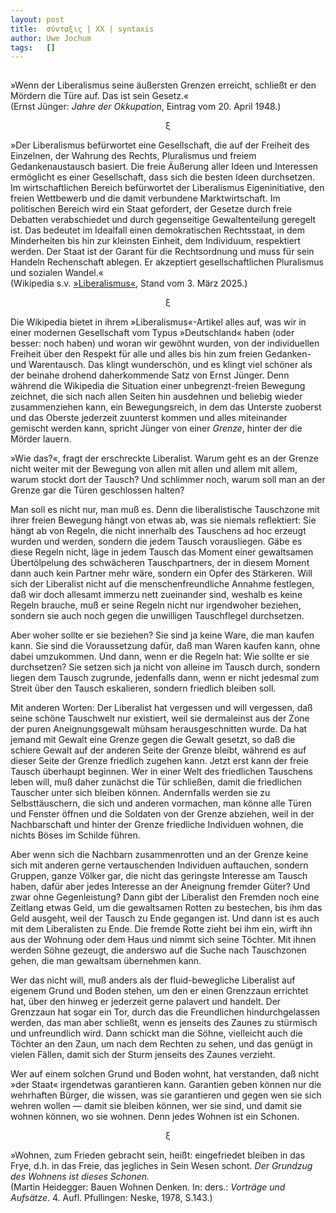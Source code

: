 ```yaml
---
layout:	post
title:	σύνταξις | XX | syntaxis 
author:	Uwe Jochum
tags:   []
---
```


<img src="https://vg02.met.vgwort.de/na/7d941eb446d044db95106d09728db89f" width="1" height="1" alt="">

»Wenn der Liberalismus seine äußersten Grenzen erreicht, schließt
er den Mördern die Türe auf. Das ist sein Gesetz.«  
(Ernst Jünger: *Jahre der Okkupation*, Eintrag vom 20. April
1948.)

<center>ξ</center>

»Der Liberalismus befürwortet eine Gesellschaft, die auf der
Freiheit des Einzelnen, der Wahrung des Rechts, Pluralismus und
freiem Gedankenaustausch basiert. Die freie Äußerung aller Ideen
und Interessen ermöglicht es einer Gesellschaft, dass sich die
besten Ideen durchsetzen. Im wirtschaftlichen Bereich befürwortet
der Liberalismus Eigeninitiative, den freien Wettbewerb und die
damit verbundene Marktwirtschaft. Im politischen Bereich wird ein
Staat gefordert, der Gesetze durch freie Debatten verabschiedet
und durch gegenseitige Gewaltenteilung geregelt ist. Das bedeutet
im Idealfall einen demokratischen Rechtsstaat, in dem
Minderheiten bis hin zur kleinsten Einheit, dem Individuum,
respektiert werden. Der Staat ist der Garant für die
Rechtsordnung und muss für sein Handeln Rechenschaft ablegen. Er
akzeptiert gesellschaftlichen Pluralismus und sozialen Wandel.«  
(Wikipedia
s.v. [»Liberalismus«](https://de.wikipedia.org/wiki/Liberalismus),
Stand vom 3. März 2025.)

<center>ξ</center>

Die Wikipedia bietet in ihrem »Liberalismus«-Artikel alles auf,
was wir in einer modernen Gesellschaft vom Typus »Deutschland«
haben (oder besser: noch haben) und woran wir gewöhnt wurden, von
der individuellen Freiheit über den Respekt für alle und alles
bis hin zum freien Gedanken- und Warentausch. Das klingt
wunderschön, und es klingt viel schöner als der beinahe drohend
daherkommende Satz von Ernst Jünger. Denn während die Wikipedia
die Situation einer unbegrenzt-freien Bewegung zeichnet, die sich
nach allen Seiten hin ausdehnen und beliebig wieder
zusammenziehen kann, ein Bewegungsreich, in dem das Unterste
zuoberst und das Oberste jederzeit zuunterst kommen und alles
miteinander gemischt werden kann, spricht Jünger von einer
*Grenze*, hinter der die Mörder lauern.

»Wie das?«, fragt der erschreckte Liberalist. Warum geht es an
der Grenze nicht weiter mit der Bewegung von allen mit allen und
allem mit allem, warum stockt dort der Tausch? Und schlimmer
noch, warum soll man an der Grenze gar die Türen geschlossen
halten?

Man soll es nicht nur, man muß es. Denn die liberalistische
Tauschzone mit ihrer freien Bewegung hängt von etwas ab, was sie
niemals reflektiert: Sie hängt ab von Regeln, die nicht innerhalb
des Tauschens ad hoc erzeugt wurden und werden, sondern die jedem
Tausch vorausliegen. Gäbe es diese Regeln nicht, läge in jedem
Tausch das Moment einer gewaltsamen Übertölpelung des schwächeren
Tauschpartners, der in diesem Moment dann auch kein Partner mehr
wäre, sondern ein Opfer des Stärkeren. Will sich der Liberalist
nicht auf die menschenfreundliche Annahme festlegen, daß wir doch
allesamt immerzu nett zueinander sind, weshalb es keine Regeln
brauche, muß er seine Regeln nicht nur irgendwoher beziehen,
sondern sie auch noch gegen die unwilligen Tauschflegel
durchsetzen.

Aber woher sollte er sie beziehen? Sie sind ja keine Ware, die
man kaufen kann. Sie sind die Voraussetzung dafür, daß man Waren
kaufen kann, ohne dabei umzukommen. Und dann, wenn er die Regeln
hat: Wie sollte er sie durchsetzen? Sie setzen sich ja nicht von
alleine im Tausch durch, sondern liegen dem Tausch zugrunde,
jedenfalls dann, wenn er nicht jedesmal zum Streit über den
Tausch eskalieren, sondern friedlich bleiben soll.

Mit anderen Worten: Der Liberalist hat vergessen und will
vergessen, daß seine schöne Tauschwelt nur existiert, weil sie
dermaleinst aus der Zone der puren Aneignungsgewalt mühsam
herausgeschnitten wurde. Da hat jemand mit Gewalt eine Grenze
gegen die Gewalt gesetzt, so daß die schiere Gewalt auf der
anderen Seite der Grenze bleibt, während es auf dieser Seite der
Grenze friedlich zugehen kann. Jetzt erst kann der freie Tausch
überhaupt beginnen. Wer in einer Welt des friedlichen Tauschens
leben will, muß daher zunächst die Tür schließen, damit die
friedlichen Tauscher unter sich bleiben können. Andernfalls
werden sie zu Selbsttäuschern, die sich und anderen vormachen,
man könne alle Türen und Fenster öffnen und die Soldaten von der
Grenze abziehen, weil in der Nachbarschaft und hinter der Grenze
friedliche Individuen wohnen, die nichts Böses im Schilde führen.

Aber wenn sich die Nachbarn zusammenrotten und an der Grenze
keine sich mit anderen gerne vertauschenden Individuen
auftauchen, sondern Gruppen, ganze Völker gar, die nicht das
geringste Interesse am Tausch haben, dafür aber jedes Interesse
an der Aneignung fremder Güter? Und zwar ohne Gegenleistung? Dann
gibt der Liberalist den Fremden noch eine Zeitlang etwas Geld, um
die gewaltsamen Rotten zu bestechen, bis ihm das Geld ausgeht,
weil der Tausch zu Ende gegangen ist. Und dann ist es auch mit
dem Liberalisten zu Ende. Die fremde Rotte zieht bei ihm ein,
wirft ihn aus der Wohnung oder dem Haus und nimmt sich seine
Töchter. Mit ihnen werden Söhne gezeugt, die anderswo auf die
Suche nach Tauschzonen gehen, die man gewaltsam übernehmen kann.

Wer das nicht will, muß anders als der fluid-bewegliche
Liberalist auf eigenem Grund und Boden stehen, um den er einen
Grenzzaun errichtet hat, über den hinweg er jederzeit gerne
palavert und handelt. Der Grenzzaun hat sogar ein Tor, durch das
die Freundlichen hindurchgelassen werden, das man aber schließt,
wenn es jenseits des Zaunes zu stürmisch und unfreundlich
wird. Dann schickt man die Söhne, vielleicht auch die Töchter an
den Zaun, um nach dem Rechten zu sehen, und das genügt in vielen
Fällen, damit sich der Sturm jenseits des Zaunes verzieht.

Wer auf einem solchen Grund und Boden wohnt, hat verstanden, daß
nicht »der Staat« irgendetwas garantieren kann. Garantien geben
können nur die wehrhaften Bürger, die wissen, was sie garantieren
und gegen wen sie sich wehren wollen — damit sie bleiben können,
wer sie sind, und damit sie wohnen können, wo sie wohnen. Denn
jedes Wohnen ist ein Schonen.

<center>ξ</center>

»Wohnen, zum Frieden gebracht sein, heißt: eingefriedet bleiben
in das Frye, d.h. in das Freie, das jegliches in Sein Wesen
schont. *Der Grundzug des Wohnens ist dieses Schonen.*  
(Martin Heidegger: Bauen Wohnen Denken. In: ders.: *Vorträge und
Aufsätze*. 4. Aufl. Pfullingen: Neske, 1978, S.143.)
